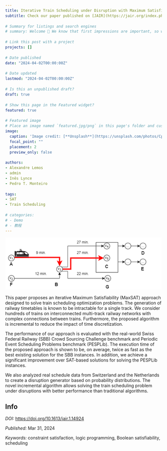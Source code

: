 ```yaml
---
title: Iterative Train Scheduling under Disruption with Maximum Satisfiability
subtitle: Check our paper published on [JAIR](https://jair.org/index.php/jair/article/view/14924)!

# Summary for listings and search engines
# summary: Welcome 👋 We know that first impressions are important, so we've populated your new site with some initial content to help you get familiar with everything in no time.

# Link this post with a project
projects: []

# Date published
date: "2024-04-02T00:00:00Z"

# Date updated
lastmod: "2024-04-02T00:00:00Z"

# Is this an unpublished draft?
draft: true

# Show this page in the Featured widget?
featured: true

# Featured image
# Place an image named `featured.jpg/png` in this page's folder and customize its options here.
image:
  caption: 'Image credit: [**Unsplash**](https://unsplash.com/photos/CpkOjOcXdUY)'
  focal_point: ""
  placement: 2
  preview_only: false

authors:
- Alexandre Lemos
- admin
- Inês Lynce
- Pedro T. Monteiro

tags:
- SAT
- Train Scheduling

# categories:
# - Demo
# - 教程
---
```


![Train Scheduling](RailWayV3.png)

<!-- ## Abstract -->

This paper proposes an iterative Maximum Satisfiability (MaxSAT) approach designed to solve train scheduling optimization problems. The generation of railway timetables is known to be intractable for a single track. We consider hundreds of trains on interconnected multi-track railway networks with complex connections between trains. Furthermore, the proposed algorithm is incremental to reduce the impact of time discretization.


The performance of our approach is evaluated with the real-world Swiss Federal Railway (SBB) Crowd Sourcing Challenge benchmark and Periodic Event Scheduling Problems benchmark (PESPLib). The execution time of the proposed approach is shown to be, on average, twice as fast as the best existing solution for the SBB instances. In addition, we achieve a significant improvement over SAT-based solutions for solving the PESPLib instances.


We also analyzed real schedule data from Switzerland and the Netherlands to create a disruption generator based on probability distributions. The novel incremental algorithm allows solving the train scheduling problem under disruptions with better performance than traditional algorithms.

## Info

*DOI:* https://doi.org/10.1613/jair.1.14924

*Published:* Mar 31, 2024

*Keywords:* constraint satisfaction, logic programming, Boolean satisfiability, scheduling


